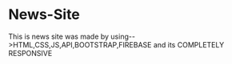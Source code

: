 # News-Site
This is news site was made by using-->HTML,CSS,JS,API,BOOTSTRAP,FIREBASE and its COMPLETELY RESPONSIVE
